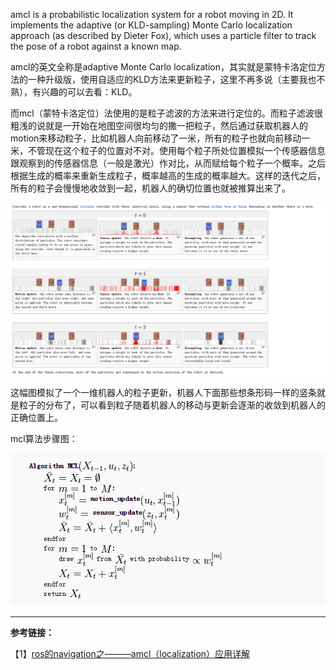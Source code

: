 amcl is a probabilistic localization system for a robot moving in 2D. It implements the adaptive \(or KLD-sampling\) Monte Carlo localization approach \(as described by Dieter Fox\), which uses a particle filter to track the pose of a robot against a known map.

amcl的英文全称是adaptive Monte Carlo localization，其实就是蒙特卡洛定位方法的一种升级版，使用自适应的KLD方法来更新粒子，这里不再多说（主要我也不熟），有兴趣的可以去看：KLD。

而mcl（蒙特卡洛定位）法使用的是粒子滤波的方法来进行定位的。而粒子滤波很粗浅的说就是一开始在地图空间很均匀的撒一把粒子，然后通过获取机器人的motion来移动粒子，比如机器人向前移动了一米，所有的粒子也就向前移动一米，不管现在这个粒子的位置对不对。使用每个粒子所处位置模拟一个传感器信息跟观察到的传感器信息（一般是激光）作对比，从而赋给每个粒子一个概率。之后根据生成的概率来重新生成粒子，概率越高的生成的概率越大。这样的迭代之后，所有的粒子会慢慢地收敛到一起，机器人的确切位置也就被推算出来了。

![](/assets/1)

这幅图模拟了一个一维机器人的粒子更新，机器人下面那些想条形码一样的竖条就是粒子的分布了，可以看到粒子随着机器人的移动与更新会逐渐的收敛到机器人的正确位置上。

mcl算法步骤图：

![](/assets/2)

---

**参考链接：**

【1】[ros的navigation之———amcl（localization）应用详解](https://blog.csdn.net/chenxingwangzi/article/details/50038413)

